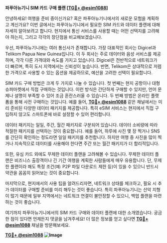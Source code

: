 **파푸아뉴기니 SIM 카드 구매 플랜 [[TG💪+ @esim1088](https://t.me/s/esim1088)]**

안녕하세요! 여행을 준비 중이신가요? 혹은 파푸아뉴기니에서의 새로운 모험을 계획하고 계신가요? 이번 글에서는 파푸아뉴기니에서 필요한 SIM 카드와 데이터 플랜에 대해 자세히 알아보려고 합니다. 현지에서 통신 서비스를 사용할 때는 어떤 선택지를 고려해야 하는지, 그리고 각각의 장단점을 비교해보겠습니다.

우선, 파푸아뉴기니에는 여러 통신사가 존재합니다. 가장 대표적인 회사는 Digicel과 Telikom Papua New Guinea입니다. 이 두 회사는 주로 데이터와 음성 서비스를 제공하며, 각각 다른 가격대와 속도를 가지고 있습니다. Digicel은 전반적으로 네트워크가 더 빠르며, 특히 도시 지역에서는 신뢰성이 높습니다. 반면, Telikom은 상대적으로 저렴한 가격으로 사용할 수 있는 옵션을 제공하므로, 예산을 고려한 선택이 필요합니다.

SIM 카드 구매 방법은 크게 두 가지로 나눌 수 있습니다. 첫 번째는 현지 공항이나 대형 슈퍼마켓에서 직접 구매하는 것입니다. 이런 방식은 간단하게 구매할 수 있지만, 언어 문제나 설명이 부족할 수 있어 조금 혼란스러울 수 있습니다. 두 번째 방법은 온라인 플랫폼을 통해 사전 구매하는 것입니다. 예를 들어, **[TG💪+ @esim1088](https://t.me/s/esim1088)** 같은 채널에서는 미리 준비된 다양한 데이터 패키지를 제공합니다. 특히 eSIM 서비스는 현지에서 직접 구입하지 않고도 스마트폰에 바로 설정할 수 있어 편리합니다.

데이터 패키지는 일일, 주간, 월간 패키지로 구분되어 있습니다. 데이터 소비량에 따라 적절한 패키지를 선택하는 것이 중요합니다. 예를 들어, 하루에 사진 몇 장 찍거나 SNS를 간단히 확인하는 정도라면 일일 패키지를 추천합니다. 하지만 여행 중 사진을 많이 찍거나 지속적으로 데이터를 사용해야 한다면 주간 또는 월간 패키지가 더 합리적입니다.

또한, 유심 카드 외에도 무제한 데이터 플랜을 고려해볼 수 있습니다. 무제한 데이터 플랜은 비즈니스 출장객이나 긴 기간 여행을 계획한 사람들에게 매우 유용합니다. 단, 무제한 플랜이라 해도 특정 조건(예: P2P 파일 다운로드 제한 등)이 있을 수 있으니 반드시 약관을 꼼꼼히 읽어보는 것이 중요합니다.

마지막으로, 현지에서의 사용 팁을 알려드리자면, 네트워크 상태를 체크하고, 필요 시 추가 데이터를 구매할 준비를 미리 해두는 것이 좋습니다. 특히 파푸아뉴기니는 산악 지형이 많기 때문에 일부 지역에서는 네트워크 연결이 불안정할 수 있으니, 백업 플랜을 마련하는 것이 좋습니다.

여기까지 파푸아뉴기니에서의 SIM 카드 구매와 데이터 플랜에 대한 소개였습니다. 궁금한 점이 있다면 언제든지 댓글을 남겨주세요! 더 많은 정보를 얻고 싶다면 **[TG💪+ @esim1088](https://t.me/s/esim1088)** 채널을 방문해보세요. 

**[TG💪+ @esim1088](https://t.me/s/esim1088) ![Image](https://i.postimg.cc/Y0z9fWf4/image.png)**